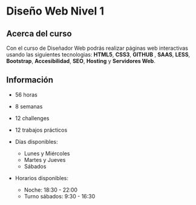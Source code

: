 # Diseño Web Nivel 1

## Acerca del curso

Con el curso de Diseñador Web podrás realizar páginas web interactivas usando las siguientes tecnologias: **HTML5**, **CSS3**, **GITHUB** , **SAAS**, **LESS**, **Bootstrap**, **Accesibilidad**, **SEO**, **Hosting** y **Servidores Web**.

## Información

* 56 horas
* 8 semanas
* 12 challenges
* 12 trabajos prácticos
* Días disponibles:
  * Lunes y Miércoles
  * Martes y Jueves 
  * Sábados

* Horarios disponibles:
  * Noche: 18:30 - 22:00
  * Turno sábados: 9:30 - 16:30






















                                                                                             

                                                                                                                         

